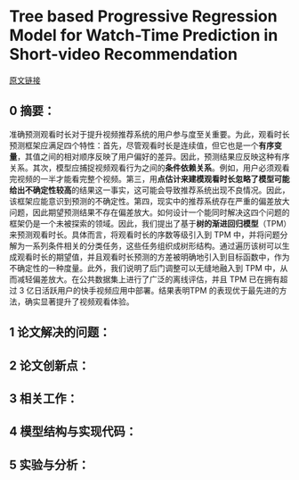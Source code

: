 # Tree based Progressive Regression Model for Watch-Time Prediction in Short-video Recommendation
[原文链接](https://dl.acm.org/doi/10.1145/3580305.3599919)
## 0 摘要：
准确预测观看时长对于提升视频推荐系统的用户参与度至关重要。为此，观看时长预测框架应满足四个特性：首先，尽管观看时长是连续值，但它也是一个**有序变量**，其值之间的相对顺序反映了用户偏好的差异。因此，预测结果应反映这种有序关系。其次，模型应捕捉视频观看行为之间的**条件依赖关系**。例如，用户必须观看完视频的一半才能看完整个视频。第三，用**点估计来建模观看时长忽略了模型可能给出不确定性较高**的结果这一事实，这可能会导致推荐系统出现不良情况。因此，该框架应能意识到预测的不确定性。第四，现实中的推荐系统存在严重的偏差放大问题，因此期望预测结果不存在偏差放大。如何设计一个能同时解决这四个问题的框架仍是一个未被探索的领域。因此，我们提出了基于**树的渐进回归模型**（TPM）来预测观看时长。具体而言，将观看时长的序数等级引入到 TPM 中，并将问题分解为一系列条件相关的分类任务，这些任务组织成树形结构。通过遍历该树可以生成观看时长的期望值，并且观看时长预测的方差被明确地引入到目标函数中，作为不确定性的一种度量。此外，我们说明了后门调整可以无缝地融入到 TPM 中，从而减轻偏差放大。在公共数据集上进行了广泛的离线评估，并且 TPM 已在拥有超过 3 亿日活跃用户的快手视频应用中部署。结果表明TPM 的表现优于最先进的方法，确实显著提升了视频观看体验。
## 1 论文解决的问题：

## 2 论文创新点：

## 3 相关工作：

## 4 模型结构与实现代码：


## 5 实验与分析：

<!--stackedit_data:
eyJoaXN0b3J5IjpbNTk2NDUxNDQ5XX0=
-->